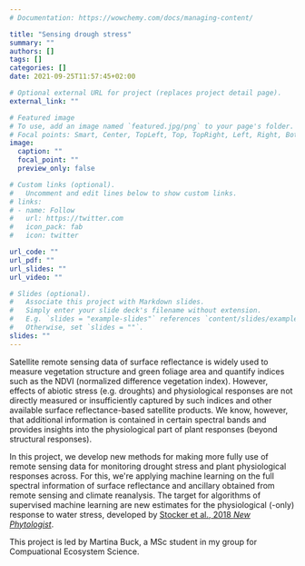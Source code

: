 ```yaml
---
# Documentation: https://wowchemy.com/docs/managing-content/

title: "Sensing drough stress"
summary: ""
authors: []
tags: []
categories: []
date: 2021-09-25T11:57:45+02:00

# Optional external URL for project (replaces project detail page).
external_link: ""

# Featured image
# To use, add an image named `featured.jpg/png` to your page's folder.
# Focal points: Smart, Center, TopLeft, Top, TopRight, Left, Right, BottomLeft, Bottom, BottomRight.
image:
  caption: ""
  focal_point: ""
  preview_only: false

# Custom links (optional).
#   Uncomment and edit lines below to show custom links.
# links:
# - name: Follow
#   url: https://twitter.com
#   icon_pack: fab
#   icon: twitter

url_code: ""
url_pdf: ""
url_slides: ""
url_video: ""

# Slides (optional).
#   Associate this project with Markdown slides.
#   Simply enter your slide deck's filename without extension.
#   E.g. `slides = "example-slides"` references `content/slides/example-slides.md`.
#   Otherwise, set `slides = ""`.
slides: ""
---
```


Satellite remote sensing data of surface reflectance is widely used to measure vegetation structure and green foliage area and quantify indices such as the NDVI (normalized difference vegetation index). However, effects of abiotic stress (e.g. droughts) and physiological responses are not directly measured or insufficiently captured by such indices and other available surface reflectance-based satellite products. We know, however, that additional information is contained in certain spectral bands and provides insights into the physiological part of plant responses (beyond structural responses). 

In this project, we develop new methods for making more fully use of remote sensing data for monitoring drought stress and plant physiological responses across. For this, we're applying machine learning on the full spectral information of surface reflectance and ancillary obtained from remote sensing and climate reanalysis. The target for algorithms of supervised machine learning are new estimates for the physiological (-only) response to water stress, developed by [Stocker et al., 2018 *New Phytologist*](https://nph.onlinelibrary.wiley.com/doi/10.1111/nph.15123).

This project is led by Martina Buck, a MSc student in my group for Compuational Ecosystem Science.